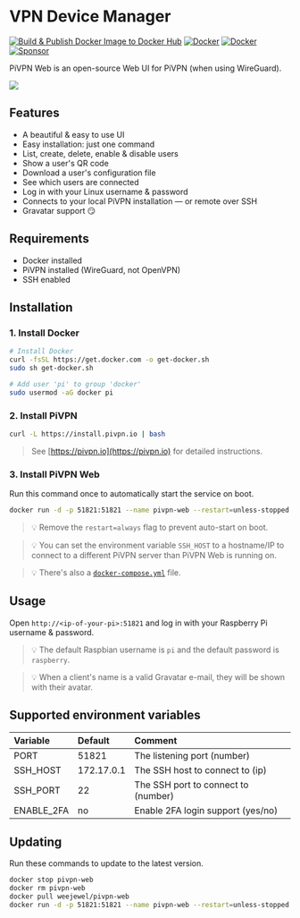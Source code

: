 # VPN Device Manager

[![Build & Publish Docker Image to Docker Hub](https://github.com/WeeJeWel/pivpn-web/actions/workflows/deploy.yml/badge.svg?branch=production)](https://github.com/WeeJeWel/pivpn-web/actions/workflows/deploy.yml)
[![Docker](https://img.shields.io/docker/v/weejewel/pivpn-web/latest)](https://hub.docker.com/r/weejewel/pivpn-web)
[![Docker](https://img.shields.io/docker/pulls/weejewel/pivpn-web.svg)](https://hub.docker.com/r/weejewel/pivpn-web)
[![Sponsor](https://img.shields.io/github/sponsors/weejewel)](https://github.com/sponsors/WeeJeWel)


PiVPN Web is an open-source Web UI for PiVPN (when using WireGuard).

![](https://i.imgur.com/eUTtYWx.png)

## Features

* A beautiful & easy to use UI
* Easy installation: just one command
* List, create, delete, enable & disable users
* Show a user's QR code
* Download a user's configuration file
* See which users are connected
* Log in with your Linux username & password
* Connects to your local PiVPN installation — or remote over SSH
* Gravatar support 😏

## Requirements

* Docker installed
* PiVPN installed (WireGuard, not OpenVPN)
* SSH enabled

## Installation

### 1. Install Docker

```bash
# Install Docker
curl -fsSL https://get.docker.com -o get-docker.sh
sudo sh get-docker.sh

# Add user 'pi' to group 'docker'
sudo usermod -aG docker pi
```

### 2. Install PiVPN

```bash
curl -L https://install.pivpn.io | bash
```

> See [https://pivpn.io](https://pivpn.io) for detailed instructions.

### 3. Install PiVPN Web

Run this command once to automatically start the service on boot.

```bash
docker run -d -p 51821:51821 --name pivpn-web --restart=unless-stopped weejewel/pivpn-web
```

> 💡 Remove the `restart=always` flag to prevent auto-start on boot.

> 💡 You can set the environment variable `SSH_HOST` to a hostname/IP to connect to a different PiVPN server than PiVPN Web is running on.

> 💡 There's also a [`docker-compose.yml`](https://github.com/WeeJeWel/pivpn-web/blob/master/docker-compose.yml) file.

## Usage

Open `http://<ip-of-your-pi>:51821` and log in with your Raspberry Pi username & password.

> 💡 The default Raspbian username is `pi` and the default password is `raspberry`.

> 💡 When a client's name is a valid Gravatar e-mail, they will be shown with their avatar.

## Supported environment variables
| Variable   | Default    | Comment                             |
|:-----------|:--------   |:------------------------------------|
| PORT       | 51821      | The listening port (number)         |
| SSH_HOST   | 172.17.0.1 | The SSH host to connect to (ip)     |
| SSH_PORT   | 22         | The SSH port to connect to (number) |
| ENABLE_2FA | no         | Enable 2FA login support (yes/no)   |

## Updating

Run these commands to update to the latest version.

```bash
docker stop pivpn-web
docker rm pivpn-web
docker pull weejewel/pivpn-web
docker run -d -p 51821:51821 --name pivpn-web --restart=unless-stopped weejewel/pivpn-web
```
